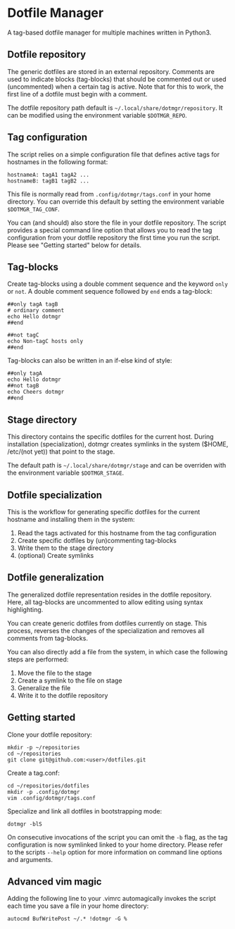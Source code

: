# Dotfile Manager
A tag-based dotfile manager for multiple machines written in Python3.

## Dotfile repository
The generic dotfiles are stored in an external repository. Comments are used to indicate blocks
(tag-blocks) that should be commented out or used (uncommented) when a certain tag is active.
Note that for this to work, the first line of a dotfile must begin with a comment.

The dotfile repository path default is `~/.local/share/dotmgr/repository`. It can be modified using
the environment variable `$DOTMGR_REPO`.

## Tag configuration
The script relies on a simple configuration file that defines active tags for hostnames in the
following format:
```
hostnameA: tagA1 tagA2 ...
hostnameB: tagB1 tagB2 ...
```
This file is normally read from `.config/dotmgr/tags.conf` in your home directory. You can
override this default by setting the environment variable `$DOTMGR_TAG_CONF`.

You can (and should) also store the file in your dotfile repository. The script provides a special
command line option that allows you to read the tag configuration from your dotfile repository the
first time you run the script. Please see "Getting started" below for details.

## Tag-blocks
Create tag-blocks using a double comment sequence and the keyword `only` or `not`. A double comment
sequence followed by `end` ends a tag-block:
```
##only tagA tagB
# ordinary comment
echo Hello dotmgr
##end

##not tagC
echo Non-tagC hosts only
##end
```

Tag-blocks can also be written in an if-else kind of style:
```
##only tagA
echo Hello dotmgr
##not tagB
echo Cheers dotmgr
##end
```

## Stage directory
This directory contains the specific dotfiles for the current host. During installation
(specialization), dotmgr creates symlinks in the system ($HOME, /etc/(not yet)) that point to the
stage.

The default path is `~/.local/share/dotmgr/stage` and can be overriden with the environment
variable `$DOTMGR_STAGE`.

## Dotfile specialization
This is the workflow for generating specific dotfiles for the current hostname and installing them
in the system:

1. Read the tags activated for this hostname from the tag configuration
2. Create specific dotfiles by (un)commenting tag-blocks
3. Write them to the stage directory
4. (optional) Create symlinks

## Dotfile generalization
The generalized dotfile representation resides in the dotfile repository. Here, all tag-blocks are
uncommented to allow editing using syntax highlighting.

You can create generic dotfiles from dotfiles currently on stage. This process, reverses the changes
of the specialization and removes all comments from tag-blocks.

You can also directly add a file from the system, in which case the following steps are performed:

1. Move the file to the stage
2. Create a symlink to the file on stage
3. Generalize the file
4. Write it to the dotfile repository

## Getting started
Clone your dotfile repository:
```
mkdir -p ~/repositories
cd ~/repositories
git clone git@github.com:<user>/dotfiles.git
```

Create a tag.conf:
```
cd ~/repositories/dotfiles
mkdir -p .config/dotmgr
vim .config/dotmgr/tags.conf
```

Specialize and link all dotfiles in bootstrapping mode:
```
dotmgr -blS
```

On consecutive invocations of the script you can omit the `-b` flag, as the tag configuration is now
symlinked linked to your home directory. Please refer to the scripts `--help` option for more
information on command line options and arguments.

## Advanced vim magic
Adding the following line to your .vimrc automagically invokes the script each time you save a file
in your home directory:
```
autocmd BufWritePost ~/.* !dotmgr -G %
```

